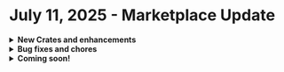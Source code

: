 # July 11, 2025 - Marketplace Update

<details>

<summary><strong>New Crates and enhancements</strong></summary>

* No Crate releases this week.

</details>

<details>

<summary><strong>Bug fixes and chores</strong></summary>

* Alert on Expiring App Reg Secrets
  * Updated spelling from 'Organisation' to 'Organization' in the initial description field of the action.&#x20;
* Microsoft: User Onboarding
  * Fixed "Time Taken" field in HaloPSA Update Ticket workflow being recorded in hours instead of minutes.&#x20;
  * Fixed log message for `check_nable_mapping` action from Kaseya VSA to N-able N-central.&#x20;
  * Fixed transition condition Jinja for `manual_license_required` action's 'No Licenses Purchased'.&#x20;
  * Removed Jinja for Middle Name in the username field for the Onboarding form; changed field to auto-populate from the `middle_name` field in the form.&#x20;
* Windows Patch Deployer
  * Fixed `List Operating Systems with Patches` workflow not generating options for certain RMMs like NinjaRMM due to mismatched device ID data types.&#x20;
* Licensing Template
  * Added the missing `M365_DISC0VER_RESPOND` entry to both licensing templates.
* Alert on Login from Non-Native Country
  * Updated crate description to note that an Entra ID Premium P1 or P2 license is required to use this crate.
* Microsoft: User Offboarding
  * Modified Jinja for `remove_from_m365_group` action to output M365 groups even when on-prem groups are empty/null.&#x20;
  * Added ability to set `Work Type` / `Billing Code ID` via org var in `Datto PSA: Update Ticket` workflow when adding time entry.&#x20;
* Configure Organizational Variables
  * Replaced static options for Phone Number format with an options generator that supports default selection based on org variable.&#x20;
  * Supported `Default Work Type` dropdown for Datto PSA.
* CW PSA: Pod Technician Toolbox v2
  * Removed default input variable value for username.&#x20;
* CWM: Technician Toolbox via Pod
  * Removed unsupported/deprecated MFA action.&#x20;

</details>

<details>

<summary><strong>Coming soon!</strong></summary>

* Refactor of Sync Last Logged-In Info to PSA Asset Crate
* Document BitLocker Recovery Keys (Bitlocker Management Crate Series)
* BitLocker Activation (Bitlocker Management Crate Series)

</details>
